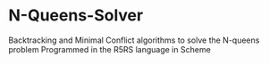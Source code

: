 # N-Queens-Solver
Backtracking and Minimal Conflict algorithms to solve the N-queens problem
Programmed in the R5RS language in Scheme
